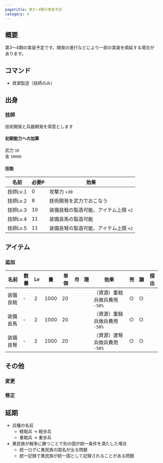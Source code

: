 ```yaml
---
pagetitle: 第3〜4期の実装予定
category: 4
---
```


## 概要

第3〜4期の実装予定です。開発の進行などにより一部の実装を順延する場合があります。

## コマンド

* 資源製造（技師のみ）

## 出身

### 技師

技術開発と兵器開発を得意とします

#### 初期能力への加算

武力 `10`  
金 `10000`

#### 技能

| 名前 | 必要P | 効果 |
| -- | -- | -- |
| 技師Lv.1 | 0 | 攻撃力 `+30` |
| 技師Lv.2 | 8 | 技術開発を武力でおこなう |
| 技師Lv.3 | 10 | 装備良戟の製造可能、アイテム上限 `+2` |
| 技師Lv.4 | 11 | 装備良馬の製造可能 |
| 技師Lv.5 | 11 | 装備良弩の製造可能、アイテム上限 `+2` |

## アイテム

### 追加

| 名前 | 数量 | Lv | 量 | 単価 | 市 | 隠 | 効果 | 売 | 譲 | 探出 |
| -- | -- | -- | -- | -- | -- | -- | -- | -- | -- | -- |
| 装備良戟 | - | 2 | 1000 | 20 | | | （資源）重戟兵徴兵費用 `-50%` | ○ | ○ | |
| 装備良馬 | - | 2 | 1000 | 20 | | | （資源）重騎兵徴兵費用 `-50%` | ○ | ○ | |
| 装備良弩 | - | 2 | 1000 | 20 | | | （資源）連弩兵徴兵費用 `-50%` | ○ | ○ | |

## その他

### 変更

### 修正

## 延期

* 兵種の名前
  * 軽戟兵 → 軽歩兵
  * 重戟兵 → 重歩兵
* 異民族が戦争に勝つことで別の国が統一条件を満たした場合
  * 統一ログに異民族の国名が出る問題
  * 統一記録で異民族が統一国として記録されることがある問題
